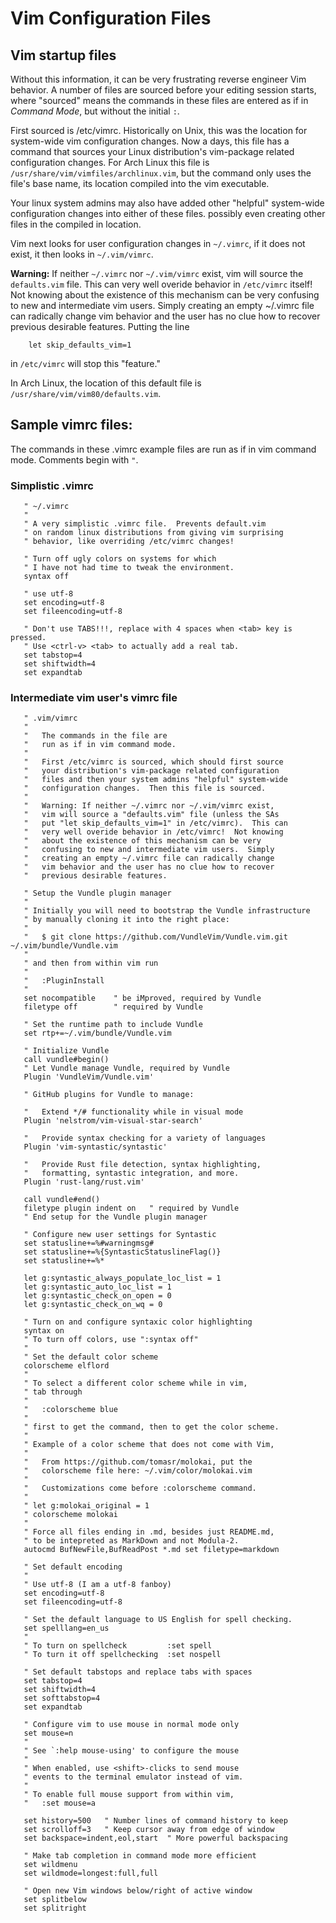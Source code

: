 # Vim Configuration Files

## Vim startup files
Without this information, it can be very frustrating
reverse engineer Vim behavior.  A number of files are
sourced before your editing session starts, where
"sourced" means the commands in these files are entered 
as if in _Command Mode_, but without the initial `:`.

First sourced is /etc/vimrc.  Historically on Unix, this
was the location for system-wide vim configuration changes.
Now a days, this file has a command that sources your Linux
distribution's vim-package related configuration changes.
For Arch Linux this file
is `/usr/share/vim/vimfiles/archlinux.vim`, but the command
only uses the file's base name, its location compiled into
the vim executable.

Your linux system admins may also have added other "helpful"
system-wide configuration changes into either of these files.
possibly even creating other files in the compiled in
location.

Vim next looks for user configuration changes in `~/.vimrc`,
if it does not exist, it then looks in `~/.vim/vimrc`. 

__Warning:__ If neither `~/.vimrc` nor `~/.vim/vimrc` exist,
vim will source the `defaults.vim` file.  This can
very well overide behavior in `/etc/vimrc` itself!  Not
knowing about the existence of this mechanism can be very
confusing to new and intermediate vim users.  Simply
creating an empty ~/.vimrc file can radically change
vim behavior and the user has no clue how to recover
previous desirable features.  Putting the line
```
    let skip_defaults_vim=1
```
in `/etc/vimrc` will stop this "feature."

In Arch Linux, the location of this default file is
`/usr/share/vim/vim80/defaults.vim`.

## Sample vimrc files:
The commands in these .vimrc example files are run
as if in vim command mode.  Comments begin with `"`.

### Simplistic .vimrc
```
   " ~/.vimrc
   "
   " A very simplistic .vimrc file.  Prevents default.vim
   " on random linux distributions from giving vim surprising
   " behavior, like overriding /etc/vimrc changes!
   
   " Turn off ugly colors on systems for which 
   " I have not had time to tweak the environment.
   syntax off
   
   " use utf-8
   set encoding=utf-8
   set fileencoding=utf-8
   
   " Don't use TABS!!!, replace with 4 spaces when <tab> key is pressed.
   " Use <ctrl-v> <tab> to actually add a real tab.
   set tabstop=4
   set shiftwidth=4
   set expandtab
```
### Intermediate vim user's vimrc file 
```
   " .vim/vimrc
   " 
   "   The commands in the file are
   "   run as if in vim command mode.
   "   
   "   First /etc/vimrc is sourced, which should first source
   "   your distribution's vim-package related configuration
   "   files and then your system admins "helpful" system-wide
   "   configuration changes.  Then this file is sourced.
   "
   "   Warning: If neither ~/.vimrc nor ~/.vim/vimrc exist,
   "   vim will source a "defaults.vim" file (unless the SAs
   "   put "let skip_defaults_vim=1" in /etc/vimrc).  This can
   "   very well overide behavior in /etc/vimrc!  Not knowing
   "   about the existence of this mechanism can be very
   "   confusing to new and intermediate vim users.  Simply
   "   creating an empty ~/.vimrc file can radically change
   "   vim behavior and the user has no clue how to recover
   "   previous desirable features.
   
   " Setup the Vundle plugin manager
   "
   " Initially you will need to bootstrap the Vundle infrastructure
   " by manually cloning it into the right place:
   "
   "   $ git clone https://github.com/VundleVim/Vundle.vim.git ~/.vim/bundle/Vundle.vim
   "
   " and then from within vim run
   "
   "   :PluginInstall
   "
   set nocompatible    " be iMproved, required by Vundle
   filetype off        " required by Vundle
   
   " Set the runtime path to include Vundle
   set rtp+=~/.vim/bundle/Vundle.vim
   
   " Initialize Vundle
   call vundle#begin()
   " Let Vundle manage Vundle, required by Vundle
   Plugin 'VundleVim/Vundle.vim'
   
   " GitHub plugins for Vundle to manage:
   
   "   Extend */# functionality while in visual mode
   Plugin 'nelstrom/vim-visual-star-search'
   
   "   Provide syntax checking for a variety of languages
   Plugin 'vim-syntastic/syntastic'
   
   "   Provide Rust file detection, syntax highlighting,
   "   formatting, syntastic integration, and more.
   Plugin 'rust-lang/rust.vim'
   
   call vundle#end()
   filetype plugin indent on   " required by Vundle
   " End setup for the Vundle plugin manager
   
   " Configure new user settings for Syntastic
   set statusline+=%#warningmsg#
   set statusline+=%{SyntasticStatuslineFlag()}
   set statusline+=%*
   
   let g:syntastic_always_populate_loc_list = 1
   let g:syntastic_auto_loc_list = 1
   let g:syntastic_check_on_open = 0
   let g:syntastic_check_on_wq = 0
   
   " Turn on and configure syntaxic color highlighting
   syntax on
   " To turn off colors, use ":syntax off"
   "
   " Set the default color scheme
   colorscheme elflord
   "
   " To select a different color scheme while in vim,
   " tab through
   "
   "   :colorscheme blue
   "
   " first to get the command, then to get the color scheme.
   "
   " Example of a color scheme that does not come with Vim,
   "
   "   From https://github.com/tomasr/molokai, put the
   "   colorscheme file here: ~/.vim/color/molokai.vim
   "
   "   Customizations come before :colorscheme command.
   "
   " let g:molokai_original = 1
   " colorscheme molokai
   "
   " Force all files ending in .md, besides just README.md,
   " to be intepreted as MarkDown and not Modula-2.
   autocmd BufNewFile,BufReadPost *.md set filetype=markdown
   
   " Set default encoding
   "   
   " Use utf-8 (I am a utf-8 fanboy)
   set encoding=utf-8
   set fileencoding=utf-8
   
   " Set the default language to US English for spell checking.
   set spelllang=en_us
   "
   " To turn on spellcheck         :set spell
   " To turn it off spellchecking  :set nospell
   
   " Set default tabstops and replace tabs with spaces
   set tabstop=4
   set shiftwidth=4
   set softtabstop=4
   set expandtab
   
   " Configure vim to use mouse in normal mode only
   set mouse=n
   "
   " See `:help mouse-using' to configure the mouse
   "
   " When enabled, use <shift>-clicks to send mouse
   " events to the terminal emulator instead of vim.
   "
   " To enable full mouse support from within vim,
   "   :set mouse=a
   
   set history=500   " Number lines of command history to keep
   set scrolloff=3   " Keep cursor away from edge of window
   set backspace=indent,eol,start  " More powerful backspacing
   
   " Make tab completion in command mode more efficient
   set wildmenu
   set wildmode=longest:full,full
   
   " Open new Vim windows below/right of active window
   set splitbelow
   set splitright
```
